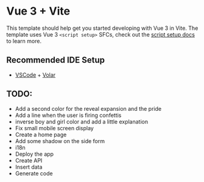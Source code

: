 # Vue 3 + Vite

This template should help get you started developing with Vue 3 in Vite. The template uses Vue 3 `<script setup>` SFCs, check out the [script setup docs](https://v3.vuejs.org/api/sfc-script-setup.html#sfc-script-setup) to learn more.

## Recommended IDE Setup

- [VSCode](https://code.visualstudio.com/) + [Volar](https://marketplace.visualstudio.com/items?itemName=johnsoncodehk.volar)


## TODO:
- Add a second color for the reveal expansion and the pride
- Add a line when the user is firing confettis
- inverse boy and girl color and add a little explanation
- Fix small mobile screen display
- Create a home page
- Add some shadow on the side form
- i18n
- Deploy the app
- Create API
- Insert data
- Generate code